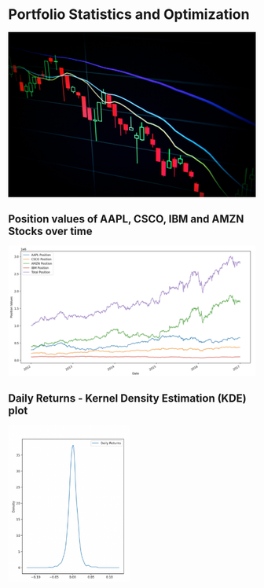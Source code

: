 # Portfolio Statistics and Optimization

![Portfolio](/images/portfolio.jpg)


## Position values of AAPL, CSCO, IBM and AMZN Stocks over time
![Position](/images/position.png)

## Daily Returns - Kernel Density Estimation (KDE) plot
<img src="https://github.com/akshit113/Python-for-Financial-Analysis-and-Algorithmic-Trading/blob/main/images/kde.png" width="248">
 






